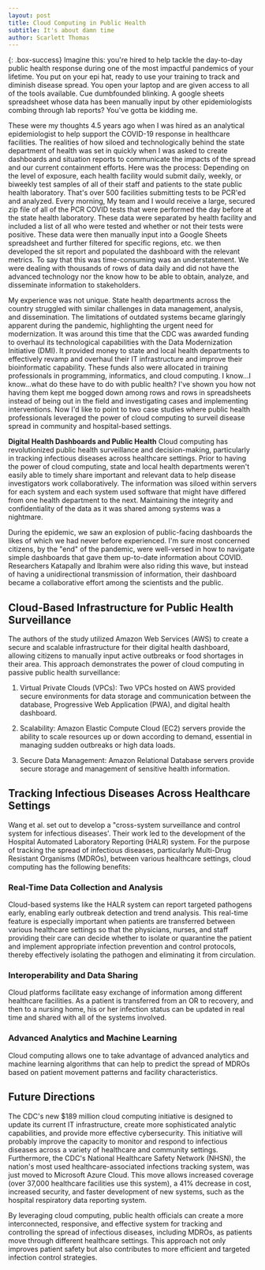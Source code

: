 ```yaml
---
layout: post
title: Cloud Computing in Public Health
subtitle: It's about damn time 
author: Scarlett Thomas
---
```


{: .box-success}
Imagine this: you're hired to help tackle the day-to-day public health response during one of the most impactful pandemics of your lifetime.  You put on your epi hat, ready to use your training to track and diminish disease spread.  You open your laptop and are given access to all of the tools available.  Cue dumbfounded blinking.  A google sheets spreadsheet whose data has been manually input by other epidemiologists combing through lab reports?  You've gotta be kidding me.  

These were my thoughts 4.5 years ago when I was hired as an analytical epidemiologist to help support the COVID-19 response in healthcare facilities.  The realities of how siloed and technologically behind the state department of health was set in quickly when I was asked to create dashboards and situation reports to communicate the impacts of the spread and our current containment efforts.  Here was the process: Depending on the level of exposure, each health facility would submit daily, weekly, or biweekly test samples of all of their staff and patients to the state public health laboratory.  That's over 500 facilities submitting tests to be PCR'ed and analyzed.  Every morning, My team and I would receive a large, secured zip file of all of the PCR COVID tests that were performed the day before at the state health laboratory.  These data were separated by health facility and included a list of all who were tested and whether or not their tests were positive.  These data were then manually input into a Google Sheets spreadsheet and further filtered for specific regions, etc.  we then developed the sit report and populated the dashboard with the relevant metrics.  To say that this was time-consuming was an understatement.  We were dealing with thousands of rows of data daily and did not have the advanced technology nor the know how to be able to obtain, analyze, and disseminate information to stakeholders.

My experience was not unique. State health departments across the country struggled with similar challenges in data management, analysis, and dissemination. The limitations of outdated systems became glaringly apparent during the pandemic, highlighting the urgent need for modernization.  It was around this time that the CDC was awarded funding to overhaul its technological capabilities with the Data Modernization Initiative (DMI).  It provided money to state and local health departments to effectively revamp and overhaul their IT infrastructure and improve their bioinformatic capability.  These funds also were allocated in training professionals in programming, informatics, and cloud computing.  I know...I know...what do these have to do with public health?  I've shown you how not having them kept me bogged down among rows and rows in spreadsheets instead of being out in the field and investigating cases and implementing interventions.  Now I'd like to point to two case studies where public health professionals leveraged the power of cloud computing to surveil disease spread in community and hospital-based settings.

**Digital Health Dashboards and Public Health**
Cloud computing has revolutionized public health surveillance and decision-making, particularly in tracking infectious diseases across healthcare settings.  Prior to having the power of cloud computing, state and local health departments weren't easily able to timely share important and relevant data to help disease investigators work collaboratively.  The information was siloed within servers for each system and each system used software that might have differed from one health department to the next.  Maintaining the integrity and confidentiality of the data as it was shared among systems was a nightmare.    

During the epidemic, we saw an explosion of public-facing dashboards the likes of which we had never before experienced.  I'm sure most concerned citizens, by the "end" of the pandemic, were well-versed in how to navigate simple dashboards that gave them up-to-date information about COVID.  Researchers Katapally and Ibrahim were also riding this wave, but instead of having a unidirectional transmission of information, their dashboard became a collaborative effort among the scientists and the public.  

## Cloud-Based Infrastructure for Public Health Surveillance

The authors of the study utilized Amazon Web Services (AWS) to create a secure and scalable infrastructure for their digital health dashboard, allowing citizens to manually input active outbreaks or food shortages in their area. This approach demonstrates the power of cloud computing in passive public health surveillance:

1. Virtual Private Clouds (VPCs): Two VPCs hosted on AWS provided secure environments for data storage and communication between the database, Progressive Web Application (PWA), and digital health dashboard.

2. Scalability: Amazon Elastic Compute Cloud (EC2) servers provide the ability to scale resources up or down according to demand, essential in managing sudden outbreaks or high data loads.

3. Secure Data Management: Amazon Relational Database servers provide secure storage and management of sensitive health information.

## Tracking Infectious Diseases Across Healthcare Settings

Wang et al. set out to develop a "cross-system surveillance and control system for infectious diseases'.  Their work led to the development of the Hospital Automated Laboratory Reporting (HALR) system.  For the purpose of tracking the spread of infectious diseases, particularly Multi-Drug Resistant Organisms (MDROs), between various healthcare settings, cloud computing has the following benefits:

### Real-Time Data Collection and Analysis

Cloud-based systems like the HALR system can report targeted pathogens early, enabling early outbreak detection and trend analysis. This real-time feature is especially important when patients are transferred between various healthcare settings so that the physicians, nurses, and staff providing their care can decide whether to isolate or quarantine the patient and implement appropriate infection prevention and control protocols, thereby effectively isolating the pathogen and eliminating it from circulation.

### Interoperability and Data Sharing

Cloud platforms facilitate easy exchange of information among different healthcare facilities. As a patient is transferred from an OR to recovery, and then to a nursing home, his or her infection status can be updated in real time and shared with all of the systems involved.

### Advanced Analytics and Machine Learning

Cloud computing allows one to take advantage of advanced analytics and machine learning algorithms that can help to predict the spread of MDROs based on patient movement patterns and facility characteristics.


## Future Directions

The CDC's new $189 million cloud computing initiative is designed to update its current IT infrastructure, create more sophisticated analytic capabilities, and provide more effective cybersecurity. This initiative will probably improve the capacity to monitor and respond to infectious diseases across a variety of healthcare and community settings.  Furthermore, the CDC's National Healthcare Safety Network (NHSN), the nation's most used healthcare-associated infections tracking system, was just moved to Microsoft Azure Cloud.  This move allows increased coverage (over 37,000 healthcare facilities use this system), a 41% decrease in cost, increased security, and faster development of new systems, such as the hospital respiratory data reporting system.  

By leveraging cloud computing, public health officials can create a more interconnected, responsive, and effective system for tracking and controlling the spread of infectious diseases, including MDROs, as patients move through different healthcare settings. This approach not only improves patient safety but also contributes to more efficient and targeted infection control strategies.



